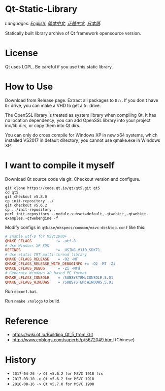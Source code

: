 ﻿# Qt-Static-Library
*Languages: [English](README.md), [简体中文](README.zh-cn.md), [正體中文](README.zh-tw.md), [日本語](README.ja.md).*

Statically built library archive of Qt framework opensource version.

License
===
Qt uses LGPL. Be careful if you use this static library.

How to Use
===
Download from Release page. Extract all packages to `D:\`.
If you don't have `D:` drive, you can make a VHD to get a `D:` drive.

The OpenSSL library is treated as system library when compiling Qt.
It has no location dependency; you can add OpenSSL library into your project inc/lib dirs, or copy them into Qt dirs.

You can only do cross compile for Windows XP in new x64 systems, which installed VS2017 in default directory; you cannot use qmake.exe in Windows XP.


I want to compile it myself
===

Download Qt source code via git. Checkout version and configure.
```shell
git clone https://code.qt.io/qt/qt5.git qt5
cd qt5
git checkout v5.8.0
cp init-repository ../
git checkout v5.6.2
cp ../init-repository .
perl init-repository --module-subset=default,-qtwebkit,-qtwebkit-examples,-qtwebengine -f
```

Modify configs in `qtbase/mkspecs/common/msvc-desktop.conf` like this:
```Makefile
# Enable utf-8 for MSVC1900+
QMAKE_CFLAGS           += -utf-8
# Use Windows XP SDK
DEFINES                += _USING_V110_SDK71_
# Use static CRT multi-thread library
QMAKE_CFLAGS_RELEASE    = -O2 -MT
QMAKE_CFLAGS_RELEASE_WITH_DEBUGINFO += -O2 -MT -Zi
QMAKE_CFLAGS_DEBUG      = -Zi -MTd
# Generate Windows XP based PE format
QMAKE_LFLAGS_CONSOLE    = /SUBSYSTEM:CONSOLE,5.01
QMAKE_LFLAGS_WINDOWS    = /SUBSYSTEM:WINDOWS,5.01
```

Run `doconf.bat`.

Run `nmake /nologo` to build.

Reference
===
* https://wiki.qt.io/Building_Qt_5_from_Git
* http://www.cnblogs.com/superbi/p/5672049.html (Chinese)

History
===
* `2017-04-26 -> Qt v5.6.2 for MSVC 1910 fix`
* `2017-03-10 -> Qt v5.6.2 for MSVC 1910`
* `2016-08-16 -> Qt v5.7.0 for MSVC 1900`

